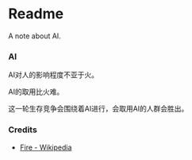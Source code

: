 # Readme
A note about AI.

### AI

AI对人的影响程度不亚于火。

AI的取用比火难。

这一轮生存竞争会围绕着AI进行，会取用AI的人群会胜出。

### Credits
- [Fire - Wikipedia](https://en.wikipedia.org/wiki/Fire)
